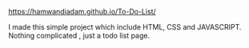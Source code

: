 https://hamwandiadam.github.io/To-Do-List/

I made this simple project which include HTML, CSS and JAVASCRIPT.
Nothing complicated , just a todo list page.


